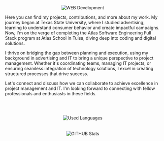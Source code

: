 <div align="center">
  <img src="https://capsule-render.vercel.app/api?type=venom&height=300&color=gradient&text=Learning%20Is%20Fundimental&fontColor=FFFFFF" alt="WEB Development"/>
</div>

Here you can find my projects, contributions, and more about my work. My journey began at Texas State University, where I studied advertising, learning to understand consumer behavior and create impactful campaigns. Now, I'm on the verge of completing the Atlas Software Engineering Full Stack program at Atlas School in Tulsa, diving deep into coding and digital solutions.

I thrive on bridging the gap between planning and execution, using my background in advertising and IT to bring a unique perspective to project management. Whether it's coordinating teams, managing IT projects, or ensuring seamless integration of technology solutions, I excel in creating structured processes that drive success.

Let's connect and discuss how we can collaborate to achieve excellence in project management and IT. I'm looking forward to connecting with fellow professionals and enthusiasts in these fields.

<br><br>
<div align="center">
  <img src="https://github-readme-stats.vercel.app/api/top-langs/?username=chris85gillis" alt="Used Languages"/>
</div>
<br><br>
<div align="center">
  <img src="https://github-readme-stats.vercel.app/api?username=chris85gillis" alt="GITHUB Stats"/>
</div>
